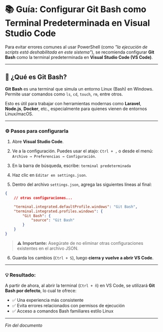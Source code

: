 # 📚 Guía: Configurar Git Bash como Terminal Predeterminada en Visual Studio Code

Para evitar errores comunes al usar PowerShell (como *"la ejecución de scripts está deshabilitada en este sistema"*), se recomienda configurar **Git Bash** como la terminal predeterminada en **Visual Studio Code (VS Code)**.

---

## 🧪 ¿Qué es Git Bash?

**Git Bash** es una terminal que simula un entorno Linux (Bash) en Windows. Permite usar comandos como `ls`, `cd`, `touch`, `rm`, entre otros.

Esto es útil para trabajar con herramientas modernas como **Laravel**, **Node.js**, **Docker**, etc., especialmente para quienes vienen de entornos Linux/macOS.

---

### ⚙️ Pasos para configurarla

1. Abre **Visual Studio Code**.

2. Ve a la configuración. Puedes usar el atajo: `Ctrl + ,` o desde el menú: `Archivo → Preferencias → Configuración`.

3. En la barra de búsqueda, escribe: `terminal predeterminada`

4. Haz clic en `Editar en settings.json`.

5. Dentro del archivo `settings.json`, agrega las siguientes líneas al final:

```json
{
    // otras configuraciones...

    "terminal.integrated.defaultProfile.windows": "Git Bash",
    "terminal.integrated.profiles.windows": {
        "Git Bash": {
            "source": "Git Bash"
        }
    }
}
```

> ⚠ **Importante:** Asegúrate de no eliminar otras configuraciones existentes en el archivo JSON.

6. Guarda los cambios (`Ctrl + S`), luego **cierra y vuelve a abrir VS Code**.

---

### 💡 Resultado:

A partir de ahora, al abrir la terminal (`Ctrl + ñ`) en VS Code, se utilizará **Git Bash por defecto**, lo cual te ofrece:

- ✅ Una experiencia más consistente
- ✅ Evita errores relacionados con permisos de ejecución
- ✅ Acceso a comandos Bash familiares estilo Linux

---

*Fin del documento*
